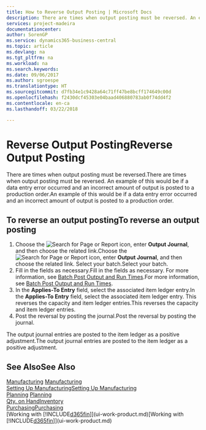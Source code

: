 ```yaml
---
title: How to Reverse Output Posting | Microsoft Docs
description: There are times when output posting must be reversed. An example of this would be if a data entry error occurred and an incorrect amount of output is posted to a production order.
services: project-madeira
documentationcenter: 
author: SorenGP
ms.service: dynamics365-business-central
ms.topic: article
ms.devlang: na
ms.tgt_pltfrm: na
ms.workload: na
ms.search.keywords: 
ms.date: 09/06/2017
ms.author: sgroespe
ms.translationtype: HT
ms.sourcegitcommit: d7fb34e1c9428a64c71ff47be8bcff174649c00d
ms.openlocfilehash: f2430dcf45303e04baad406880783ab0f74dd4f2
ms.contentlocale: en-ca
ms.lasthandoff: 03/22/2018

---
```

# <a name="reverse-output-posting"></a><span data-ttu-id="12a69-104">Reverse Output Posting</span><span class="sxs-lookup"><span data-stu-id="12a69-104">Reverse Output Posting</span></span>
<span data-ttu-id="12a69-105">There are times when output posting must be reversed.</span><span class="sxs-lookup"><span data-stu-id="12a69-105">There are times when output posting must be reversed.</span></span> <span data-ttu-id="12a69-106">An example of this would be if a data entry error occurred and an incorrect amount of output is posted to a production order.</span><span class="sxs-lookup"><span data-stu-id="12a69-106">An example of this would be if a data entry error occurred and an incorrect amount of output is posted to a production order.</span></span>  

## <a name="to-reverse-an-output-posting"></a><span data-ttu-id="12a69-107">To reverse an output posting</span><span class="sxs-lookup"><span data-stu-id="12a69-107">To reverse an output posting</span></span>  
1.  <span data-ttu-id="12a69-108">Choose the ![Search for Page or Report](media/ui-search/search_small.png "Search for Page or Report icon") icon, enter **Output Journal**, and then choose the related link.</span><span class="sxs-lookup"><span data-stu-id="12a69-108">Choose the ![Search for Page or Report](media/ui-search/search_small.png "Search for Page or Report icon") icon, enter **Output Journal**, and then choose the related link.</span></span> <span data-ttu-id="12a69-109">Select your batch.</span><span class="sxs-lookup"><span data-stu-id="12a69-109">Select your batch.</span></span>  
2. <span data-ttu-id="12a69-110">Fill in the fields as necessary.</span><span class="sxs-lookup"><span data-stu-id="12a69-110">Fill in the fields as necessary.</span></span> <span data-ttu-id="12a69-111">For more information, see [Batch Post Output and Run Times](production-how-to-post-output-quantity.md).</span><span class="sxs-lookup"><span data-stu-id="12a69-111">For more information, see [Batch Post Output and Run Times](production-how-to-post-output-quantity.md).</span></span>
3.  <span data-ttu-id="12a69-112">In the **Applies-To Entry** field, select the associated item ledger entry.</span><span class="sxs-lookup"><span data-stu-id="12a69-112">In the **Applies-To Entry** field, select the associated item ledger entry.</span></span> <span data-ttu-id="12a69-113">This reverses the capacity and item ledger entries.</span><span class="sxs-lookup"><span data-stu-id="12a69-113">This reverses the capacity and item ledger entries.</span></span>  
4. <span data-ttu-id="12a69-114">Post the reversal by posting the journal.</span><span class="sxs-lookup"><span data-stu-id="12a69-114">Post the reversal by posting the journal.</span></span>  

<span data-ttu-id="12a69-115">The output journal entries are posted to the item ledger as a positive adjustment.</span><span class="sxs-lookup"><span data-stu-id="12a69-115">The output journal entries are posted to the item ledger as a positive adjustment.</span></span>  

## <a name="see-also"></a><span data-ttu-id="12a69-116">See Also</span><span class="sxs-lookup"><span data-stu-id="12a69-116">See Also</span></span>  
 <span data-ttu-id="12a69-117">[Manufacturing](production-manage-manufacturing.md)  </span><span class="sxs-lookup"><span data-stu-id="12a69-117">[Manufacturing](production-manage-manufacturing.md)  </span></span>  
 [<span data-ttu-id="12a69-118">Setting Up Manufacturing</span><span class="sxs-lookup"><span data-stu-id="12a69-118">Setting Up Manufacturing</span></span>](production-configure-production-processes.md)  
 <span data-ttu-id="12a69-119">[Planning](production-planning.md)    </span><span class="sxs-lookup"><span data-stu-id="12a69-119">[Planning](production-planning.md)    </span></span>  
 [<span data-ttu-id="12a69-120">Qty. on Hand</span><span class="sxs-lookup"><span data-stu-id="12a69-120">Inventory</span></span>](inventory-manage-inventory.md)  
 [<span data-ttu-id="12a69-121">Purchasing</span><span class="sxs-lookup"><span data-stu-id="12a69-121">Purchasing</span></span>](purchasing-manage-purchasing.md)  
 <span data-ttu-id="12a69-122">[Working with [!INCLUDE[d365fin](includes/d365fin_md.md)]](ui-work-product.md)</span><span class="sxs-lookup"><span data-stu-id="12a69-122">[Working with [!INCLUDE[d365fin](includes/d365fin_md.md)]](ui-work-product.md)</span></span>  

